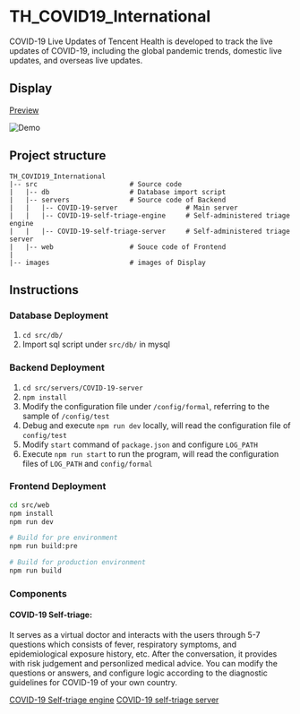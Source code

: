 # TH_COVID19_International

COVID-19 Live Updates of Tencent Health is developed to track the live updates of COVID-19, including the global pandemic trends, domestic live updates, and overseas live updates.


## Display
[Preview](https://covid-19.th.qq.com)

![Demo](./images/demo_2.png)


## Project structure

    TH_COVID19_International
    |-- src                       # Source code
    |   |-- db                    # Database import script
    |   |-- servers               # Source code of Backend
    |   |   |-- COVID-19-server                 # Main server
    |   |   |-- COVID-19-self-triage-engine     # Self-administered triage engine
    |   |   |-- COVID-19-self-triage-server     # Self-administered triage server
    |   |-- web                   # Souce code of Frontend
    |
    |-- images                    # images of Display


## Instructions

### Database Deployment

1. `cd src/db/`
2. Import sql script under `src/db/` in mysql


### Backend Deployment

1. `cd src/servers/COVID-19-server`
2. `npm install`
3. Modify the configuration file under `/config/formal`, referring to the sample of  `/config/test`
4. Debug and execute `npm run dev` locally, will read the configuration file of `config/test`
5. Modify `start` command of `package.json` and configure `LOG_PATH`
6. Execute `npm run start` to run the program, will read the configuration files of `LOG_PATH` and `config/formal`

### Frontend Deployment

```bash
cd src/web
npm install
npm run dev

# Build for pre environment
npm run build:pre

# Build for production environment
npm run build
```

### Components

#### COVID-19 Self-triage:

It serves as a virtual doctor and interacts with the users through 5-7 questions which consists of fever, respiratory symptoms, and epidemiological exposure history, etc. After the conversation, it provides with risk judgement and personlized medical advice.
You can modify the questions or answers, and configure logic according to the
diagnostic guidelines for COVID-19 of your own country.

[COVID-19 Self-triage engine](src/servers/COVID-19-self-triage-engine)
[COVID-19 self-triage server](src/servers/COVID-19-self-triage-server)
